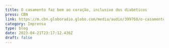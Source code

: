 ```yaml
---
title: O casamento faz bem ao coração, inclusive dos diabéticos
press: CBN
link: https://m.cbn.globoradio.globo.com/media/audio/399760/o-casamento-faz-bem-ao-coracao-inclusive-dos-diabe.htm
category: Imprensa
type: blog
date: 2023-04-21T23:17:12.436Z
draft: false
---
```

